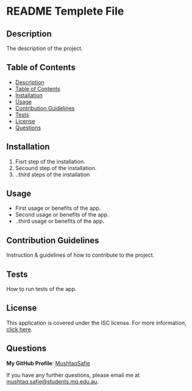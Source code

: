# README Templete File 

## Description
The description of the project.

## Table of Contents
- [Description](#Description)
- [Table of Contents](#Table-of-Contents)
- [Installation](#Installation)
- [Usage](#Usage)
- [Contribution Guidelines](#Contribution-Guidelines)
- [Tests](#Tests)
- [License](#License)
- [Questions](#Questions)

## Installation
1. Fisrt step of the installation.
2. Secound step of the installation.
3. ..third steps of the installation

## Usage
- First usage or benefits of the app.
- Second usage or benefits of the app.
- ..third usage or benefits of the app.

## Contribution Guidelines
Instruction & guidelines of how to contribute to the project.

## Tests
How to run tests of the app.

## License
This application is covered under the ISC license.
For more information, [click here](https://opensource.org/licenses/ISC).

## Questions
**My GitHub Profile**: [MushtaqSafie](https://github.com/MushtaqSafie)

If you have any further questions, please email me at [mushtaq.safie@students.mq.edu.au](mushtaq.safie@students.mq.edu.au).
